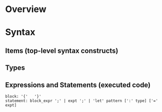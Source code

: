 # Overview

# Syntax

## Items (top-level syntax constructs)

## Types

## Expressions and Statements (executed code)
```bnf
block: '{'   '}'
statement: block_expr ';' | expt ';' | 'let' pattern [':' type] ['=' expt]
```